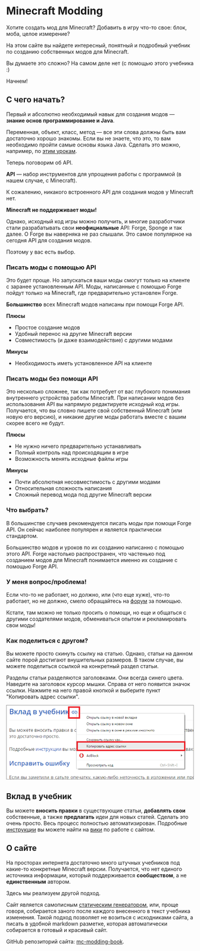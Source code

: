 # Minecraft Modding

Хотите создать мод для Minecraft? Добавить в игру что-то свое: блок, моба, целое измерение?

На этом сайте вы найдете интересный, понятный и подробный учебник по созданию собственных модов для Minecraft.

Вы думаете это сложно? На самом деле нет (с помощью этого учебника :)

Начнем!

## С чего начать?

Первый и абсолютно необходимый навык для создания модов — **знание основ программирование и Java**.

Переменная, объект, класс, метод — все эти слова должны быть вам достаточно хорошо знакомы. Если вы не знаете, что это,
то вам необходимо пройти самые основы языка Java. Сделать это можно, например, по [этим урокам](https://www.youtube.com/playlist?list=PLDywto_IU4_7Z4zJVZp3K-m7V76avtrBm).

Теперь поговорим об API.

**API** — набор инструментов для упрощения работы с программой (в нашем случае, с Minecraft).

К сожалению, никакого встроенного API для создания модов у Minecraft нет.

**Minecraft не поддерживает моды!**

Однако, исходный код игры можно получить, и многие разработчики стали разрабатывать свои **неофициальные** API: Forge, Sponge и так далее. О Forge вы наверняка не раз слышали.
Это самое популярное на сегодня API для создания модов.

Поэтому у вас есть выбор.

### Писать моды с помощью API

Это будет проще. Но запускаться ваши моды смогут только на клиенте с заранее установленным API.
Моды, написанные с помощью Forge пойдут только на Minecraft, где предварительно установлен Forge.

**Большинство** всех Minecraft модов написаны при помощи Forge API.

**Плюсы**

* Простое создание модов
* Удобный перенос на другие Minecraft версии
* Совместимость (и даже взаимодействие) с другими модами

**Минусы**

* Необходимость иметь установленное API на клиенте

### Писать моды без помощи API

Это несколько сложнее, так как потребует от вас глубокого понимания внутреннего устройства работы Minecraft.
При написании модов без использования API вы напрямую редактируете исходный код игры. Получается, что вы словно пишете
свой собственный Minecraft (или новую его версию), и никакие другие моды работать вместе с вашим скорее всего не будут.

**Плюсы**

* Не нужно ничего предварительно устанавливать
* Полный контроль над происходящим в игре
* Возможность менять исходные файлы игры

**Минусы**

* Почти абсолютная несовместимость с другими модами
* Относительная сложность написания
* Сложный перевод мода под другие Minecraft версии

### Что выбрать?

В большинстве случаев рекомендуется писать моды при помощи Forge API. Он сейчас наиболее популярен и
является практически стандартом.

Большинство модов и уроков по их созданию написанно с помощью этого API.
Forge настолько распространен, что частенько под созданием модов для Minecraft понимается именно их создание с помощью Forge API.

### У меня вопрос/проблема!

Если что-то не работает, но должно, или (что еще хуже), что-то работает, но не должно, смело обращайтесь на
[форум](http://forum.mcmodding.ru) за помощью.

Кстати, там можно не только просить о помощи, но еще и общаться с другими создателями модов, обмениваться
опытом и рекламировать свои моды!

### Как поделиться с другом?

Вы можете просто скинуть ссылку на статью. Однако, статьи на данном сайте порой достигают внушительных размеров.
В таком случае, вы можете поделиться ссылкой на конкретный раздел статьи.

Разделы статьи разделяются заголовками. Они всегда синего цвета. Наведите на заголовок курсор мышки. Справа
от него появится значок ссылки. Нажмите на него правой кнопкой и выберите пункт "Копировать адрес ссылки".

![Демонстрация копирования ссылки на раздел](images/link_to_friend.png)

## Вклад в учебник

Вы можете **вносить правки** в существующие статьи, **добавлять свои** собственные, а также **предлагать** идеи для новых статей.
Сделать это очень просто.
Весь процесс полностью автоматизирован. Подробные [инструкции]() вы можете найти на [вики]() по работе с сайтом.

## О сайте

На просторах интернета достаточно много штучных учебников под какие-то конкретные Minecraft версии.
Получается, что нет единого источника информации, который поддерживается **сообществом**, а не **единственным**
автором.

Здесь мы реализуем другой подход.

Сайт является самописным [статическим генератором](https://xakep.ru/2014/09/30/stat-site-gen/), или, проще говоря, собирается заного после каждого внесенного
в текст учебника изменения. Такой подход позволяет не возиться с исходниками сайта, а писать в удобной markdown разметке, которая
автоматически собирается в готовый и красивый сайт.

GitHub репозиторий сайта: [mc-modding-book](https://github.com/mc-modding/mc-modding-book).
